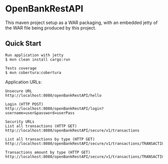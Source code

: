 OpenBankRestAPI
=====================================================

This maven project setup as a WAR packaging, with an embedded jetty of the
WAR file being produced by this project.

Quick Start
-----------

    Run application with jetty
    $ mvn clean install cargo:run

    Tests coverage
    $ mvn cobertura:cobertura

Application URLs:

    Unsecure URL
    http://localhost:8080/openBankRestAPI/hello

    Login (HTTP POST)
    http://localhost:8080/openBankRestAPI/login?username=user&password=userPass

    Security URLs
    List all transactions (HTTP GET)
    http://localhost:8080/openBankRestAPI/secure/v1/transactions

    List all transactions by type (HTTP GET)
    http://localhost:8080/openBankRestAPI/secure/v1/transactions/TRANSACTION_TYPE

    Transactions amount by type (HTTP GET)
    http://localhost:8080/openBankRestAPI/secure/v1/transactions/TRANSACTION_TYPE/amount